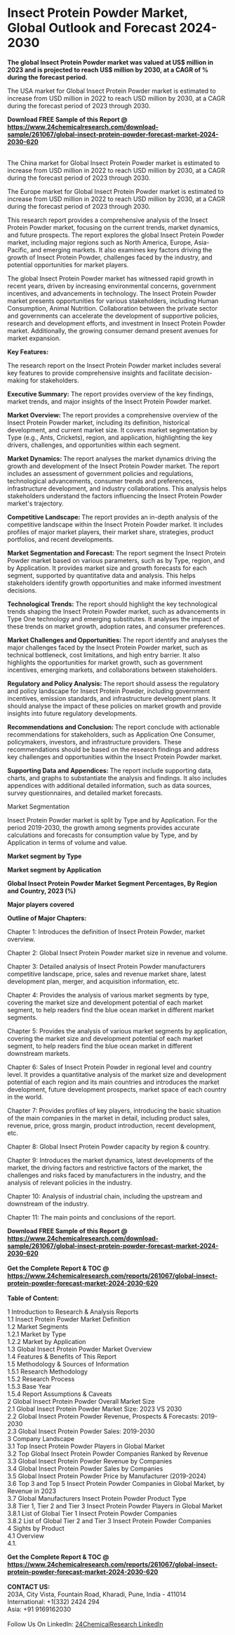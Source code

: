 <h1>Insect Protein Powder Market, Global Outlook and Forecast 2024-2030</h1><p><strong>The global Insect Protein Powder market was valued at US$ million in 2023 and is projected to reach US$ million by 2030, at a CAGR of % during the forecast period.</strong></p><p>
</p><p>The USA market for Global Insect Protein Powder market is estimated to increase from USD million in 2022 to reach USD million by 2030, at a CAGR during the forecast period of 2023 through 2030.</p><div><b>Download FREE Sample of this Report @ 
            <a href="https://www.24chemicalresearch.com/download-sample/261067/global-insect-protein-powder-forecast-market-2024-2030-620">
            https://www.24chemicalresearch.com/download-sample/261067/global-insect-protein-powder-forecast-market-2024-2030-620</a></b></div><br><p>
</p><p>The China market for Global Insect Protein Powder market is estimated to increase from USD million in 2022 to reach USD million by 2030, at a CAGR during the forecast period of 2023 through 2030.</p><p>
</p><p>The Europe market for Global Insect Protein Powder market is estimated to increase from USD million in 2022 to reach USD million by 2030, at a CAGR during the forecast period of 2023 through 2030.</p><p>
</p><p>This research report provides a comprehensive analysis of the Insect Protein Powder market, focusing on the current trends, market dynamics, and future prospects. The report explores the global Insect Protein Powder market, including major regions such as North America, Europe, Asia-Pacific, and emerging markets. It also examines key factors driving the growth of Insect Protein Powder, challenges faced by the industry, and potential opportunities for market players.</p><p>
The global Insect Protein Powder market has witnessed rapid growth in recent years, driven by increasing environmental concerns, government incentives, and advancements in technology. The Insect Protein Powder market presents opportunities for various stakeholders, including Human Consumption, Animal Nutrition. Collaboration between the private sector and governments can accelerate the development of supportive policies, research and development efforts, and investment in Insect Protein Powder market. Additionally, the growing consumer demand present avenues for market expansion.</p><p>
<strong>Key Features:</strong></p><p>
The research report on the Insect Protein Powder market includes several key features to provide comprehensive insights and facilitate decision-making for stakeholders.</p><p>
<strong>Executive Summary:</strong> The report provides overview of the key findings, market trends, and major insights of the Insect Protein Powder market.</p><p>
<strong>Market Overview: </strong>The report provides a comprehensive overview of the Insect Protein Powder market, including its definition, historical development, and current market size. It covers market segmentation by Type (e.g., Ants, Crickets), region, and application, highlighting the key drivers, challenges, and opportunities within each segment.</p><p>
<strong>Market Dynamics: </strong>The report analyses the market dynamics driving the growth and development of the Insect Protein Powder market. The report includes an assessment of government policies and regulations, technological advancements, consumer trends and preferences, infrastructure development, and industry collaborations. This analysis helps stakeholders understand the factors influencing the Insect Protein Powder market's trajectory.</p><p>
<strong>Competitive Landscape: </strong>The report provides an in-depth analysis of the competitive landscape within the Insect Protein Powder market. It includes profiles of major market players, their market share, strategies, product portfolios, and recent developments.</p><p>
<strong>Market Segmentation and Forecast: </strong>The report segment the Insect Protein Powder market based on various parameters, such as by Type, region, and by Application. It provides market size and growth forecasts for each segment, supported by quantitative data and analysis. This helps stakeholders identify growth opportunities and make informed investment decisions.</p><p>
<strong>Technological Trends:</strong> The report should highlight the key technological trends shaping the Insect Protein Powder market, such as advancements in Type One technology and emerging substitutes. It analyses the impact of these trends on market growth, adoption rates, and consumer preferences.</p><p>
<strong>Market Challenges and Opportunities: </strong>The report identify and analyses the major challenges faced by the Insect Protein Powder market, such as technical bottleneck, cost limitations, and high entry barrier. It also highlights the opportunities for market growth, such as government incentives, emerging markets, and collaborations between stakeholders.</p><p>
<strong>Regulatory and Policy Analysis: </strong>The report should assess the regulatory and policy landscape for Insect Protein Powder, including government incentives, emission standards, and infrastructure development plans. It should analyse the impact of these policies on market growth and provide insights into future regulatory developments.</p><p>
<strong>Recommendations and Conclusion: </strong>The report conclude with actionable recommendations for stakeholders, such as Application One Consumer, policymakers, investors, and infrastructure providers. These recommendations should be based on the research findings and address key challenges and opportunities within the Insect Protein Powder market.</p><p>
<strong>Supporting Data and Appendices: </strong>The report include supporting data, charts, and graphs to substantiate the analysis and findings. It also includes appendices with additional detailed information, such as data sources, survey questionnaires, and detailed market forecasts.</p><p>
Market Segmentation</p><p>
Insect Protein Powder market is split by Type and by Application. For the period 2019-2030, the growth among segments provides accurate calculations and forecasts for consumption value by Type, and by Application in terms of volume and value.</p><p>
<strong>Market segment by Type</strong></p><p>
</p><p>
</p><p><strong>Market segment by Application</strong></p><p>
</p><p>
</p><p><strong>Global Insect Protein Powder Market Segment Percentages, By Region and Country, 2023 (%)</strong></p><p>
</p><p>
</p><p><strong>Major players covered</strong></p><p>
</p><p>
</p><p><strong>Outline of Major Chapters:</strong></p><p>
Chapter 1: Introduces the definition of Insect Protein Powder, market overview.</p><p>
Chapter 2: Global Insect Protein Powder market size in revenue and volume.</p><p>
Chapter 3: Detailed analysis of Insect Protein Powder manufacturers competitive landscape, price, sales and revenue market share, latest development plan, merger, and acquisition information, etc.</p><p>
Chapter 4: Provides the analysis of various market segments by type, covering the market size and development potential of each market segment, to help readers find the blue ocean market in different market segments.</p><p>
Chapter 5: Provides the analysis of various market segments by application, covering the market size and development potential of each market segment, to help readers find the blue ocean market in different downstream markets.</p><p>
Chapter 6: Sales of Insect Protein Powder in regional level and country level. It provides a quantitative analysis of the market size and development potential of each region and its main countries and introduces the market development, future development prospects, market space of each country in the world.</p><p>
Chapter 7: Provides profiles of key players, introducing the basic situation of the main companies in the market in detail, including product sales, revenue, price, gross margin, product introduction, recent development, etc.</p><p>
Chapter 8: Global Insect Protein Powder capacity by region &amp; country.</p><p>
Chapter 9: Introduces the market dynamics, latest developments of the market, the driving factors and restrictive factors of the market, the challenges and risks faced by manufacturers in the industry, and the analysis of relevant policies in the industry.</p><p>
Chapter 10: Analysis of industrial chain, including the upstream and downstream of the industry.</p><p>
Chapter 11: The main points and conclusions of the report.</p><div><b>Download FREE Sample of this Report @ 
            <a href="https://www.24chemicalresearch.com/download-sample/261067/global-insect-protein-powder-forecast-market-2024-2030-620">
            https://www.24chemicalresearch.com/download-sample/261067/global-insect-protein-powder-forecast-market-2024-2030-620</a></b></div><br><div><b>Get the Complete Report & TOC @ 
            <a href="https://www.24chemicalresearch.com/reports/261067/global-insect-protein-powder-forecast-market-2024-2030-620">
            https://www.24chemicalresearch.com/reports/261067/global-insect-protein-powder-forecast-market-2024-2030-620</a></b></div><br>
            <b>Table of Content:</b><p>1 Introduction to Research & Analysis Reports<br />
    1.1 Insect Protein Powder Market Definition<br />
    1.2 Market Segments<br />
        1.2.1 Market by Type<br />
        1.2.2 Market by Application<br />
    1.3 Global Insect Protein Powder Market Overview<br />
    1.4 Features & Benefits of This Report<br />
    1.5 Methodology & Sources of Information<br />
        1.5.1 Research Methodology<br />
        1.5.2 Research Process<br />
        1.5.3 Base Year<br />
        1.5.4 Report Assumptions & Caveats<br />
2 Global Insect Protein Powder Overall Market Size<br />
    2.1 Global Insect Protein Powder Market Size: 2023 VS 2030<br />
    2.2 Global Insect Protein Powder Revenue, Prospects & Forecasts: 2019-2030<br />
    2.3 Global Insect Protein Powder Sales: 2019-2030<br />
3 Company Landscape<br />
    3.1 Top Insect Protein Powder Players in Global Market<br />
    3.2 Top Global Insect Protein Powder Companies Ranked by Revenue<br />
    3.3 Global Insect Protein Powder Revenue by Companies<br />
    3.4 Global Insect Protein Powder Sales by Companies<br />
    3.5 Global Insect Protein Powder Price by Manufacturer (2019-2024)<br />
    3.6 Top 3 and Top 5 Insect Protein Powder Companies in Global Market, by Revenue in 2023<br />
    3.7 Global Manufacturers Insect Protein Powder Product Type<br />
    3.8 Tier 1, Tier 2 and Tier 3 Insect Protein Powder Players in Global Market<br />
        3.8.1 List of Global Tier 1 Insect Protein Powder Companies<br />
        3.8.2 List of Global Tier 2 and Tier 3 Insect Protein Powder Companies<br />
4 Sights by Product<br />
    4.1 Overview<br />
        4.1.</p><div><b>Get the Complete Report & TOC @ 
            <a href="https://www.24chemicalresearch.com/reports/261067/global-insect-protein-powder-forecast-market-2024-2030-620">
            https://www.24chemicalresearch.com/reports/261067/global-insect-protein-powder-forecast-market-2024-2030-620</a></b></div><br><b>CONTACT US:</b><br>
            203A, City Vista, Fountain Road, Kharadi, Pune, India - 411014<br>
            International: +1(332) 2424 294<br>
            Asia: +91 9169162030 <br><br>
            Follow Us On LinkedIn: <a href="https://www.linkedin.com/company/24chemicalresearch/">24ChemicalResearch LinkedIn</a>